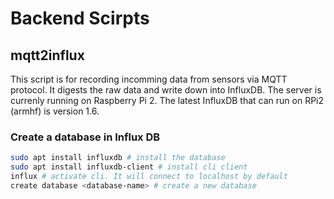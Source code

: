 # Backend Scirpts

## mqtt2influx

This script is for recording incomming data from sensors via MQTT protocol.
It digests the raw data and write down into InfluxDB.
The server is currenly running on Raspberry Pi 2.
The latest InfluxDB that can run on RPi2 (armhf) is version 1.6.

### Create a database in Influx DB

```bash
sudo apt install influxdb # install the database
sudo apt install influxdb-client # install cli client
influx # activate cli. It will connect to localhost by default
create database <database-name> # create a new database
```

